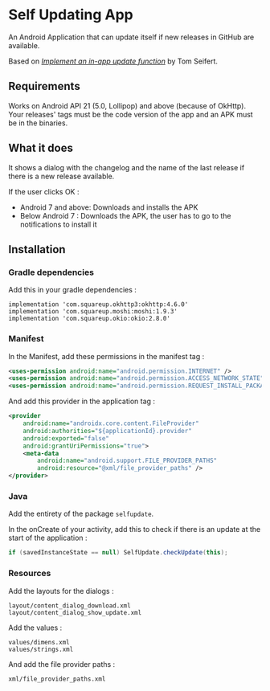 # Self Updating App
An Android Application that can update itself if new releases in GitHub are available.

Based on [*Implement an in-app update function*](https://medium.com/grandcentrix/implement-an-in-app-updater-1f50fbc38416) by Tom Seifert.

## Requirements
Works on Android API 21 (5.0, Lollipop) and above (because of OkHttp).
Your releases' tags must be the code version of the app and an APK must be in the binaries.

## What it does
It shows a dialog with the changelog and the name of the last release if there is a new release available.

If the user clicks OK :
- Android 7 and above: Downloads and installs the APK
- Below Android 7 : Downloads the APK, the user has to go to the notifications to install it

## Installation

### Gradle dependencies

Add this in your gradle dependencies :
```
implementation 'com.squareup.okhttp3:okhttp:4.6.0'
implementation 'com.squareup.moshi:moshi:1.9.3'
implementation 'com.squareup.okio:okio:2.8.0'
```

### Manifest

In the Manifest, add these permissions in the manifest tag :
```xml
<uses-permission android:name="android.permission.INTERNET" />
<uses-permission android:name="android.permission.ACCESS_NETWORK_STATE" />
<uses-permission android:name="android.permission.REQUEST_INSTALL_PACKAGES" />
```
And add this provider in the application tag :
```xml
<provider
    android:name="androidx.core.content.FileProvider"
    android:authorities="${applicationId}.provider"
    android:exported="false"
    android:grantUriPermissions="true">
    <meta-data
        android:name="android.support.FILE_PROVIDER_PATHS"
        android:resource="@xml/file_provider_paths" />
</provider>
```

### Java

Add the entirety of the package `selfupdate`.

In the onCreate of your activity, add this to check if there is an update at the start of the application :
```java
if (savedInstanceState == null) SelfUpdate.checkUpdate(this);
```

### Resources

Add the layouts for the dialogs :
```
layout/content_dialog_download.xml
layout/content_dialog_show_update.xml
```

Add the values :
```
values/dimens.xml
values/strings.xml
```

And add the file provider paths :
```
xml/file_provider_paths.xml
```
